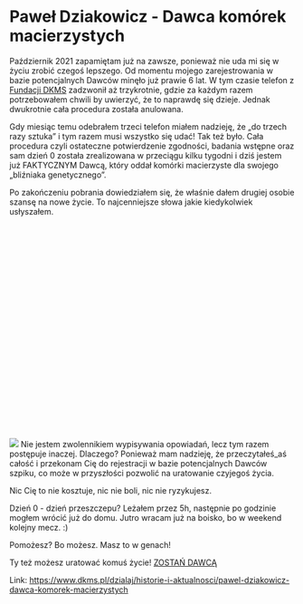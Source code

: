 # Paweł Dziakowicz - Dawca komórek macierzystych

Październik 2021 zapamiętam już na zawsze, ponieważ nie uda mi się w życiu zrobić czegoś lepszego. Od momentu mojego zarejestrowania w bazie potencjalnych Dawców minęło już prawie 6 lat. W tym czasie telefon z [Fundacji DKMS](https://www.facebook.com/fundacja.dkms.polska/?__cft__%5b0%5d=AZU2hwa-foVtxmdpYLXvXxUyEftbekBodonwkkyX57r4Wn1v39kgdheBmG9qJqGbKJ8FzPDP4bygO2AbhsaLkff7gVqunEyz9_YqgE4m4XVLXpVyVbms9pK5j2Hr1mTVfHiP888BnobrMZbcdmJIFGvC&__tn__=kK-R) zadzwonił aż trzykrotnie, gdzie za każdym razem potrzebowałem chwili by uwierzyć, że to naprawdę się dzieje. Jednak dwukrotnie cała procedura została anulowana.


Gdy miesiąc temu odebrałem trzeci telefon miałem nadzieję, że „do trzech razy sztuka” i tym razem musi wszystko się udać! Tak też było. Cała procedura czyli ostateczne potwierdzenie zgodności, badania wstępne oraz sam dzień 0 została zrealizowana w przeciągu kilku tygodni i dziś jestem już FAKTYCZNYM Dawcą, który oddał komórki macierzyste dla swojego „bliźniaka genetycznego”.


Po zakończeniu pobrania dowiedziałem się, że właśnie dałem drugiej osobie szansę na nowe życie. To najcenniejsze słowa jakie kiedykolwiek usłyszałem.


![](data:image/svg+xml;charset=utf-8,%3Csvg%20height='750'%20width='1000'%20xmlns='http://www.w3.org/2000/svg'%20version='1.1'%3E%3C/svg%3E)![]()![](https://assets-eu-01.kc-usercontent.com:443/bed48093-082e-0109-4b5f-7bdadab5eedd/cfd761a0-6c3c-4e9b-a476-6fc4dd35bf4e/Zdj%20donacja.jpg?w=1000&h=750&auto=format&lossless=true&fit=cover)
Nie jestem zwolennikiem wypisywania opowiadań, lecz tym razem postępuje inaczej. Dlaczego? Ponieważ mam nadzieję, że przeczytałeś\_aś całość i przekonam Cię do rejestracji w bazie potencjalnych Dawców szpiku, co może w przyszłości pozwolić na uratowanie czyjegoś życia.


Nic Cię to nie kosztuje, nic nie boli, nic nie ryzykujesz.


Dzień 0 \- dzień przeszczepu? Leżałem przez 5h, następnie po godzinie mogłem wrócić już do domu. Jutro wracam już na boisko, bo w weekend kolejny mecz. :)


Pomożesz? Bo możesz. Masz to w genach!


Ty też możesz uratować komuś życie! [ZOSTAŃ DAWCĄ](/zarejestruj-sie-teraz "Zarejestruj sie teraz")

Link: https://www.dkms.pl/dzialaj/historie-i-aktualnosci/pawel-dziakowicz-dawca-komorek-macierzystych
